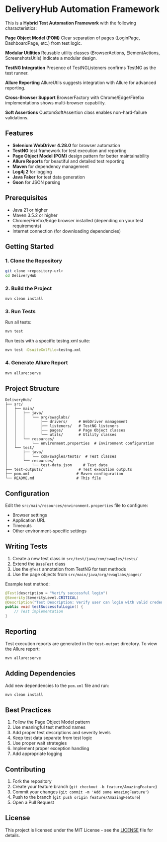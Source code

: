 # DeliveryHub Automation Framework

This is a **Hybrid Test Automation Framework** with the following characteristics:

**Page Object Model (POM)**
Clear separation of pages (LoginPage, DashboardPage, etc.) from test logic.

**Modular Utilities**
Reusable utility classes (BrowserActions, ElementActions, ScreenshotsUtils) indicate a modular design.

**TestNG Integration**
Presence of TestNGListeners confirms TestNG as the test runner.

**Allure Reporting**
AllureUtils suggests integration with Allure for advanced reporting.

**Cross-Browser Support**
BrowserFactory with Chrome/Edge/Firefox implementations shows multi-browser capability.

**Soft Assertions**
CustomSoftAssertion class enables non-hard-failure validations.



## Features

- **Selenium WebDriver 4.28.0** for browser automation
- **TestNG** test framework for test execution and reporting
- **Page Object Model (POM)** design pattern for better maintainability
- **Allure Reports** for beautiful and detailed test reporting
- **Maven** for dependency management
- **Log4j 2** for logging
- **Java Faker** for test data generation
- **Gson** for JSON parsing

## Prerequisites

- Java 21 or higher
- Maven 3.5.2 or higher
- Chrome/Firefox/Edge browser installed (depending on your test requirements)
- Internet connection (for downloading dependencies)

## Getting Started

### 1. Clone the Repository
```bash
git clone <repository-url>
cd DeliveryHub
```

### 2. Build the Project
```bash
mvn clean install
```

### 3. Run Tests

Run all tests:
```bash
mvn test
```

Run tests with a specific testng.xml suite:
```bash
mvn test -DsuiteXmlFile=testng.xml
```

### 4. Generate Allure Report
```bash
mvn allure:serve
```

## Project Structure

```
DeliveryHub/
├── src/
│   ├── main/
│   │   ├── java/
│   │   │   └── org/swaglabs/
│   │   │       ├── drivers/     # WebDriver management
│   │   │       ├── listeners/   # TestNG listeners
│   │   │       ├── pages/       # Page Object classes
│   │   │       └── utils/       # Utility classes
│   │   └── resources/
│   │       └── environment.properties  # Environment configuration
│   └── test/
│       ├── java/
│       │   └── com/swagles/tests/  # Test classes
│       └── resources/
│           └── test-data.json     # Test data
├── test-outputs/                # Test execution outputs
├── pom.xml                     # Maven configuration
└── README.md                   # This file
```

## Configuration

Edit the `src/main/resources/environment.properties` file to configure:
- Browser settings
- Application URL
- Timeouts
- Other environment-specific settings

## Writing Tests

1. Create a new test class in `src/test/java/com/swagles/tests/`
2. Extend the `BaseTest` class
3. Use the `@Test` annotation from TestNG for test methods
4. Use the page objects from `src/main/java/org/swaglabs/pages/`

Example test method:
```java
@Test(description = "Verify successful login")
@Severity(SeverityLevel.CRITICAL)
@Description("Test Description: Verify user can login with valid credentials")
public void testSuccessfulLogin() {
    // Test implementation
}
```

## Reporting

Test execution reports are generated in the `test-output` directory. To view the Allure report:

```bash
mvn allure:serve
```

## Adding Dependencies

Add new dependencies to the `pom.xml` file and run:

```bash
mvn clean install
```

## Best Practices

1. Follow the Page Object Model pattern
2. Use meaningful test method names
3. Add proper test descriptions and severity levels
4. Keep test data separate from test logic
5. Use proper wait strategies
6. Implement proper exception handling
7. Add appropriate logging

## Contributing

1. Fork the repository
2. Create your feature branch (`git checkout -b feature/AmazingFeature`)
3. Commit your changes (`git commit -m 'Add some AmazingFeature'`)
4. Push to the branch (`git push origin feature/AmazingFeature`)
5. Open a Pull Request

## License

This project is licensed under the MIT License - see the [LICENSE](LICENSE) file for details.
